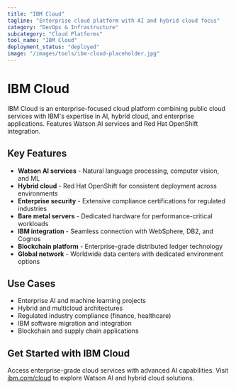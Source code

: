 ```yaml
---
title: "IBM Cloud"
tagline: "Enterprise cloud platform with AI and hybrid cloud focus"
category: "DevOps & Infrastructure"
subcategory: "Cloud Platforms"
tool_name: "IBM Cloud"
deployment_status: "deployed"
image: "/images/tools/ibm-cloud-placeholder.jpg"
---
```


# IBM Cloud

IBM Cloud is an enterprise-focused cloud platform combining public cloud services with IBM's expertise in AI, hybrid cloud, and enterprise applications. Features Watson AI services and Red Hat OpenShift integration.

## Key Features

- **Watson AI services** - Natural language processing, computer vision, and ML
- **Hybrid cloud** - Red Hat OpenShift for consistent deployment across environments
- **Enterprise security** - Extensive compliance certifications for regulated industries
- **Bare metal servers** - Dedicated hardware for performance-critical workloads
- **IBM integration** - Seamless connection with WebSphere, DB2, and Cognos
- **Blockchain platform** - Enterprise-grade distributed ledger technology
- **Global network** - Worldwide data centers with dedicated environment options

## Use Cases

- Enterprise AI and machine learning projects
- Hybrid and multicloud architectures
- Regulated industry compliance (finance, healthcare)
- IBM software migration and integration
- Blockchain and supply chain applications

## Get Started with IBM Cloud

Access enterprise-grade cloud services with advanced AI capabilities. Visit [ibm.com/cloud](https://www.ibm.com/cloud) to explore Watson AI and hybrid cloud solutions.
